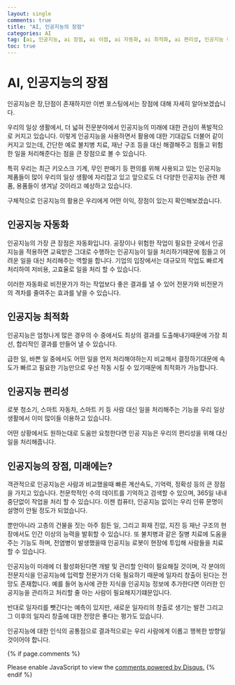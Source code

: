 ```yaml
---
layout: single
comments: true
title: "AI, 인공지능의 장점"
categories: AI
tag: [ai, 인공지능, ai 장점, ai 이점, ai 자동화, ai 최적화, ai 편리성, 인공지능 미래, 인공지능 장점, 인공지능 이점, 인공지능 일자리]
toc: true
---
```



  <!-- Google addsense -->
  <script async src="https://pagead2.googlesyndication.com/pagead/js/adsbygoogle.js?client=ca-pub-2367691231152778"
    crossorigin="anonymous"></script>
  <!-- 상단 2개 -->
  <ins class="adsbygoogle" style="display:block" data-ad-client="ca-pub-2367691231152778" data-ad-slot="7442206282"
    data-ad-format="auto" data-full-width-responsive="true"></ins>
  <script>
    (adsbygoogle = window.adsbygoogle || []).push({});
  </script>

# AI, 인공지능의 장점

인공지능은 장,단점이 존재하지만 이번 포스팅에서는 장점에 대해 자세히 알아보겠습니다.

우리의 일상 생활에서, 더 넓혀 전문분야에서 인공지능의 미래에 대한 관심이 폭발적으로 커지고 있습니다. 이렇게 인공지능을 사용하면서 활용에 대한 기대감도 더불어 같이 커지고 있는데, 간단한 예로 불치병 치료, 재난 구조 등을 대신 해결해주고 힘들고 위험한 일을 처리해준다는 점을 큰 장점으로 볼 수 있습니다.

특히 우리는 최근 키오스크 기계, 무인 판매기 등 편의를 위해 사용되고 있는 인공지능 제품들이 많이 우리의 일상 생활에 자리잡고 있고 앞으로도 더 다양한 인공지능 관련 제품, 용품들이 생겨날 것이라고 예상하고 있습니다.

구체적으로 인공지능의 활용은 우리에게 어떤 이익, 장점이 있는지 확인해보겠습니다.


## 인공지능 자동화

인공지능의 가장 큰 장점은 자동화입니다. 공장이나 위험한 작업이 필요한 곳에서 인공지능을 적용하면 교육받은 그대로 수행하는 인공지능이 일을 처리하기때문에 힘들고 어려운 일을 대신 처리해주는 역할을 합니다. 기업의 입장에서는 대규모의 작업도 빠르게 처리하여 저비용, 고효율로 일을 처리 할 수 있습니다.

이러한 자동화로 비전문가가 하는 작업보다 좋은 결과를 낼 수 있어 전문가와 비전문가의 격차를 줄여주는 효과를 낳을 수 있습니다.


## 인공지능 최적화

인공지능은 엄청나게 많은 경우의 수 중에서도 최상의 결과를 도출해내기때문에 가장 최선, 합리적인 결과를 만들어 낼 수 있습니다.

급한 일, 바쁜 일 중에서도 어떤 일을 먼저 처리해야하는지 비교해서 결정하기대문에 속도가 빠르고 필요한 기능만으로 우선 작동 시킬 수 있기때문에 최적화가 가능합니다.


## 인공지능 편리성

로봇 청소기, 스마트 자동차, 스마트 키 등 사람 대신 일을 처리해주는 기능을 우리 일상 생활에서 이미 많이들 이용하고 있습니다.

어떤 상황에서도 원하는대로 도움만 요청한다면 인공 지능은 우리의 편리성을 위해 대신 일을 처리해줍니다.


## 인공지능의 장점, 미래에는?

객관적으로 인공지능은 사람과 비교했을때 빠른 계산속도, 기억력, 정확성 등의 큰 장점을 가지고 있습니다. 천문학적인 수의 데이트를 기억하고 검색할 수 있으며, 365일 내내 중단없이 작업을 처리 할 수 있습니다. 이젠 컴퓨터, 인공지능 없이는 우리 인류 문명이 설명이 안될 정도가 되었습니다.

뿐만아니라 고층의 건물을 짓는 아주 힘든 일, 그리고 화재 진압, 지진 등 재난 구조의 현장에서도 인간 이상의 능력을 발휘할 수 있습니다. 또 불치병과 같은 질병 치료에 도움을 주는 기능도 하며, 전염병이 발생했을때 인공지능 로봇이 현장에 투입해 사람들을 치료할 수 있습니다.

인공지능이 미래에 더 활성화된다면 개발 및 관리할 인력이 필요해질 것이며, 각 분야의 전문지식을 인공지능에 입력할 전문가가 더욱 필요하기 때문에 일자리 창출이 된다는 전망도 존재합니다. 예를 들어 농사에 관한 지식을 인공지능 정보에 추가한다면 이러한 인공지능을 관리하고 처리할 줄 아는 사람이 필요해지기떄문입니다.

반대로 일자리를 뺏긴다는 예측이 있지만, 새로운 일자리의 창출로 생기는 발전 그리고 그 이후의 일자리 창출에 대한 전망은 좋다는 평가도 있습니다.

인공지능에 대한 인식의 공통점으로 결과적으로는 우리 사람에게 이롭고 행복한 방향일 것이어야 합니다.

  <!-- Google addsense -->
  <script async src="https://pagead2.googlesyndication.com/pagead/js/adsbygoogle.js?client=ca-pub-2367691231152778"
    crossorigin="anonymous"></script>
  <!-- alphaface.footer.add -->
  <ins class="adsbygoogle" style="display:block" data-ad-client="ca-pub-2367691231152778" data-ad-slot="8141421734"
    data-ad-format="auto" data-full-width-responsive="true"></ins>
  <script>
    (adsbygoogle = window.adsbygoogle || []).push({});
  </script>


{% if page.comments %}
<div id="disqus_thread"></div>
<script>
    /**
    *  RECOMMENDED CONFIGURATION VARIABLES: EDIT AND UNCOMMENT THE SECTION BELOW TO INSERT DYNAMIC VALUES FROM YOUR PLATFORM OR CMS.
    *  LEARN WHY DEFINING THESE VARIABLES IS IMPORTANT: https://disqus.com/admin/universalcode/#configuration-variables    */
    
    var disqus_config = function () {
    this.page.url = "{{ page.url | absolute_url }};";  // Replace PAGE_URL with your page's canonical URL variable
    this.page.identifier = "{{ page.id }}";; // Replace PAGE_IDENTIFIER with your page's unique identifier variable
    };
    
    (function() { // DON'T EDIT BELOW THIS LINE
    var d = document, s = d.createElement('script');
    s.src = 'https://alphafaceblog.disqus.com/embed.js';
    s.setAttribute('data-timestamp', +new Date());
    (d.head || d.body).appendChild(s);
    })();
</script>
<noscript>Please enable JavaScript to view the <a href="https://disqus.com/?ref_noscript">comments powered by Disqus.</a></noscript>
{% endif %}